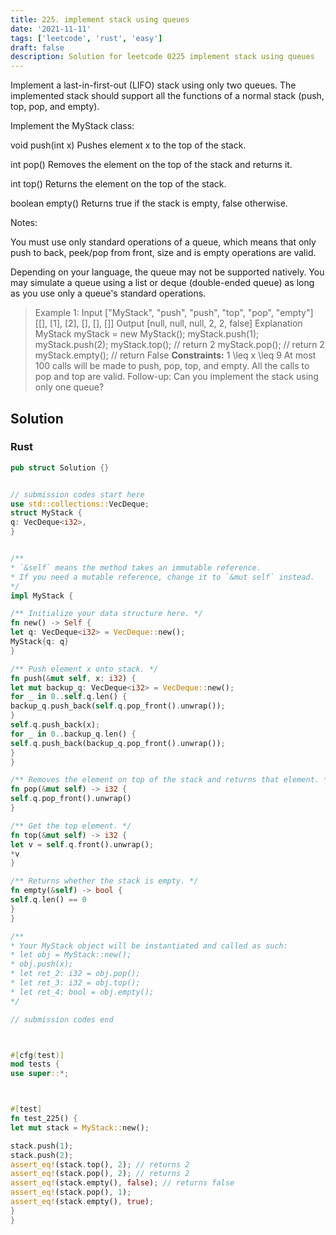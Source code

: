 ```yaml
---
title: 225. implement stack using queues
date: '2021-11-11'
tags: ['leetcode', 'rust', 'easy']
draft: false
description: Solution for leetcode 0225 implement stack using queues
---
```




Implement a last-in-first-out (LIFO) stack using only two queues. The implemented stack should support all the functions of a normal stack (push, top, pop, and empty).

Implement the MyStack class:



void push(int x) Pushes element x to the top of the stack.

int pop() Removes the element on the top of the stack and returns it.

int top() Returns the element on the top of the stack.

boolean empty() Returns true if the stack is empty, false otherwise.



Notes:



You must use only standard operations of a queue, which means that only push to back, peek/pop from front, size and is empty operations are valid.

Depending on your language, the queue may not be supported natively. You may simulate a queue using a list or deque (double-ended queue) as long as you use only a queue's standard operations.





>   Example 1:
>   Input
>   ["MyStack", "push", "push", "top", "pop", "empty"]
>   [[], [1], [2], [], [], []]
>   Output
>   [null, null, null, 2, 2, false]
>   Explanation
>   MyStack myStack <TeX>=</TeX> new MyStack();
>   myStack.push(1);
>   myStack.push(2);
>   myStack.top(); // return 2
>   myStack.pop(); // return 2
>   myStack.empty(); // return False
**Constraints:**
>   	1 <TeX>\leq</TeX> x <TeX>\leq</TeX> 9
>   	At most 100 calls will be made to push, pop, top, and empty.
>   	All the calls to pop and top are valid.
>   Follow-up: Can you implement the stack using only one queue?


## Solution


### Rust
```rust
pub struct Solution {}


// submission codes start here
use std::collections::VecDeque;
struct MyStack {
q: VecDeque<i32>,
}


/**
* `&self` means the method takes an immutable reference.
* If you need a mutable reference, change it to `&mut self` instead.
*/
impl MyStack {

/** Initialize your data structure here. */
fn new() -> Self {
let q: VecDeque<i32> = VecDeque::new();
MyStack{q: q}
}

/** Push element x onto stack. */
fn push(&mut self, x: i32) {
let mut backup_q: VecDeque<i32> = VecDeque::new();
for _ in 0..self.q.len() {
backup_q.push_back(self.q.pop_front().unwrap());
}
self.q.push_back(x);
for _ in 0..backup_q.len() {
self.q.push_back(backup_q.pop_front().unwrap());
}
}

/** Removes the element on top of the stack and returns that element. */
fn pop(&mut self) -> i32 {
self.q.pop_front().unwrap()
}

/** Get the top element. */
fn top(&mut self) -> i32 {
let v = self.q.front().unwrap();
*v
}

/** Returns whether the stack is empty. */
fn empty(&self) -> bool {
self.q.len() == 0
}
}

/**
* Your MyStack object will be instantiated and called as such:
* let obj = MyStack::new();
* obj.push(x);
* let ret_2: i32 = obj.pop();
* let ret_3: i32 = obj.top();
* let ret_4: bool = obj.empty();
*/

// submission codes end



#[cfg(test)]
mod tests {
use super::*;



#[test]
fn test_225() {
let mut stack = MyStack::new();

stack.push(1);
stack.push(2);
assert_eq!(stack.top(), 2); // returns 2
assert_eq!(stack.pop(), 2); // returns 2
assert_eq!(stack.empty(), false); // returns false
assert_eq!(stack.pop(), 1);
assert_eq!(stack.empty(), true);
}
}

```
